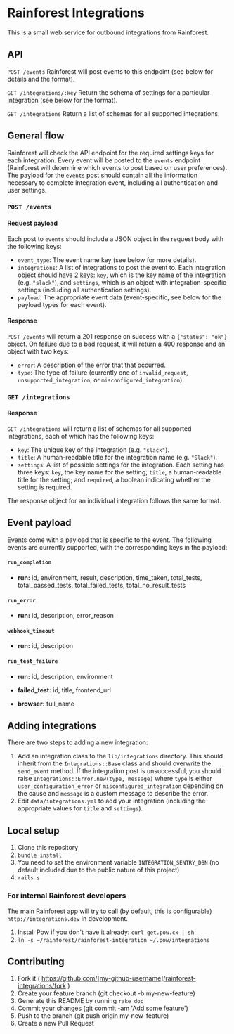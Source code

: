 # Rainforest Integrations

This is a small web service for outbound integrations from
Rainforest.

## API
`POST /events`
Rainforest will post events to this endpoint (see below for details
and the format).

`GET /integrations/:key`
Return the schema of settings for a particular integration (see below
for the format).

`GET /integrations`
Return a list of schemas for all supported integrations.

## General flow
Rainforest will check the API endpoint for the required settings keys
for each integration. Every event will be posted to the `events`
endpoint (Rainforest will determine which events to post based on user
preferences). The payload for the `events` post should contain all the
information necessary to complete integration event, including all
authentication and user settings.

### `POST /events`
#### Request payload
Each post to `events` should include a JSON object in the request body
with the following keys:

- `event_type`: The event name key (see below for more details).
- `integrations`: A list of integrations to post the event to. Each
  integration object should have 2 keys: `key`, which is the key name
  of the integration (e.g. `"slack"`), and `settings`, which is an
  object with integration-specific settings (including all
  authentication settings).
- `payload`: The appropriate event data (event-specific, see below for
  the payload types for each event).

#### Response
`POST /events` will return a 201 response on success with a
`{"status": "ok"}` object. On failure due to a bad request, it will
return a 400 response and an object with two keys:

- `error`: A description of the error that that occurred.
- `type`: The type of failure (currently one of `invalid_request`,
  `unsupported_integration`, or `misconfigured_integration`).

### `GET /integrations`
#### Response
`GET /integrations` will return a list of schemas for all supported
integrations, each of which has the following keys:

- `key`: The unique key of the integration (e.g. `"slack"`).
- `title`: A human-readable title for the integration name
  (e.g. `"Slack"`).
- `settings`: A list of possible settings for the integration. Each
  setting has three keys: `key`, the key name for the setting;
  `title`, a human-readable title for the setting; and `required`, a
  boolean indicating whether the setting is required.

The response object for an individual integration follows the same
format.

## Event payload
Events come with a payload that is specific to the event. The
following events are currently supported, with the corresponding keys
in the payload:


#### `run_completion`
  
- **run:** id, environment, result, description, time_taken, total_tests, total_passed_tests, total_failed_tests, total_no_result_tests
  

#### `run_error`
  
- **run:** id, description, error_reason
  

#### `webhook_timeout`
  
- **run:** id, description
  

#### `run_test_failure`
  
- **run:** id, description, environment
  
- **failed_test:** id, title, frontend_url
  
- **browser:** full_name
  



## Adding integrations
There are two steps to adding a new integration:

1. Add an integration class to the `lib/integrations` directory. This
   should inherit from the `Integrations::Base` class and should
   overwrite the `send_event` method. If the integration post is
   unsuccessful, you should raise `Integrations::Error.new(type, message)`
   where `type` is either `user_configuration_error` or `misconfigured_integration`
   depending on the cause and `message` is a custom message to describe the error.
2. Edit `data/integrations.yml` to add your integration (including the
   appropriate values for `title` and `settings`).

## Local setup

1. Clone this repository
2. `bundle install`
3. You need to set the environment variable `INTEGRATION_SENTRY_DSN` (no default included due to the public nature of this project)
4. `rails s`

### For internal Rainforest developers

The main Rainforest app will try to call (by default, this is configurable) `http://integrations.dev` in development.

1. Install Pow if you don't have it already: `curl get.pow.cx | sh`
2. `ln -s ~/rainforest/rainforest-integration ~/.pow/integrations`


## Contributing
1. Fork it ( https://github.com/[my-github-username]/rainforest-integrations/fork )
2. Create your feature branch (git checkout -b my-new-feature)
3. Generate this README by running `rake doc`
4. Commit your changes (git commit -am 'Add some feature')
5. Push to the branch (git push origin my-new-feature)
6. Create a new Pull Request
